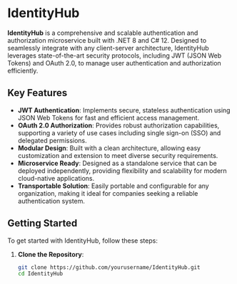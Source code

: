 # IdentityHub

**IdentityHub** is a comprehensive and scalable authentication and authorization microservice built with .NET 8 and C# 12. Designed to seamlessly integrate with any client-server architecture, IdentityHub leverages state-of-the-art security protocols, including JWT (JSON Web Tokens) and OAuth 2.0, to manage user authentication and authorization efficiently.

## Key Features

- **JWT Authentication**: Implements secure, stateless authentication using JSON Web Tokens for fast and efficient access management.
- **OAuth 2.0 Authorization**: Provides robust authorization capabilities, supporting a variety of use cases including single sign-on (SSO) and delegated permissions.
- **Modular Design**: Built with a clean architecture, allowing easy customization and extension to meet diverse security requirements.
- **Microservice Ready**: Designed as a standalone service that can be deployed independently, providing flexibility and scalability for modern cloud-native applications.
- **Transportable Solution**: Easily portable and configurable for any organization, making it ideal for companies seeking a reliable authentication system.

## Getting Started

To get started with IdentityHub, follow these steps:

1. **Clone the Repository**:
   ```bash
   git clone https://github.com/yourusername/IdentityHub.git
   cd IdentityHub

